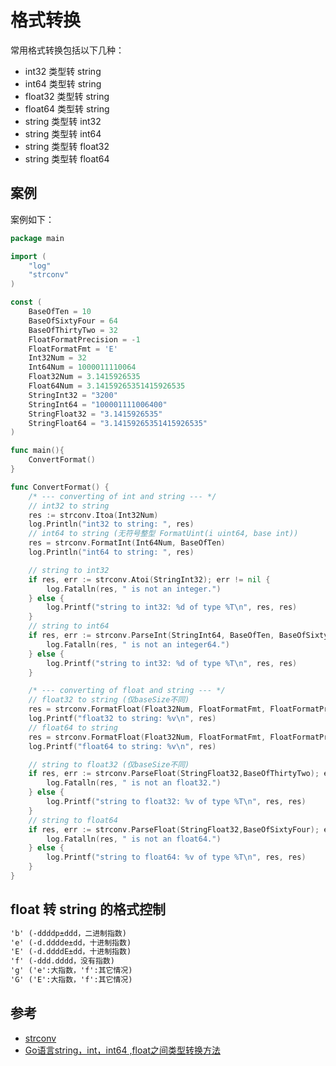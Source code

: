 # 格式转换
常用格式转换包括以下几种：
- int32 类型转 string
- int64 类型转 string
- float32 类型转 string
- float64 类型转 string
- string 类型转 int32
- string 类型转 int64
- string 类型转 float32
- string 类型转 float64

## 案例
案例如下：
```go
package main

import (
	"log"
	"strconv"
)

const (
	BaseOfTen = 10
	BaseOfSixtyFour = 64
	BaseOfThirtyTwo = 32
	FloatFormatPrecision = -1
	FloatFormatFmt = 'E'
	Int32Num = 32
	Int64Num = 1000011110064
	Float32Num = 3.1415926535
	Float64Num = 3.14159265351415926535
	StringInt32 = "3200"
	StringInt64 = "100001111006400"
	StringFloat32 = "3.1415926535"
	StringFloat64 = "3.14159265351415926535"
)

func main(){
	ConvertFormat()
}

func ConvertFormat() {
	/* --- converting of int and string --- */
	// int32 to string
	res := strconv.Itoa(Int32Num)
	log.Println("int32 to string: ", res)
	// int64 to string (无符号整型 FormatUint(i uint64, base int))
	res = strconv.FormatInt(Int64Num, BaseOfTen)
	log.Println("int64 to string: ", res)

	// string to int32
	if res, err := strconv.Atoi(StringInt32); err != nil {
		log.Fatalln(res, " is not an integer.")
	} else {
		log.Printf("string to int32: %d of type %T\n", res, res)
	}
	// string to int64
	if res, err := strconv.ParseInt(StringInt64, BaseOfTen, BaseOfSixtyFour); err != nil {
		log.Fatalln(res, " is not an integer64.")
	} else {
		log.Printf("string to int32: %d of type %T\n", res, res)
	}

	/* --- converting of float and string --- */
	// float32 to string (仅baseSize不同)
	res = strconv.FormatFloat(Float32Num, FloatFormatFmt, FloatFormatPrecision, BaseOfThirtyTwo)
	log.Printf("float32 to string: %v\n", res)
	// float64 to string
	res = strconv.FormatFloat(Float32Num, FloatFormatFmt, FloatFormatPrecision, BaseOfSixtyFour)
	log.Printf("float64 to string: %v\n", res)

	// string to float32 (仅baseSize不同)
	if res, err := strconv.ParseFloat(StringFloat32,BaseOfThirtyTwo); err != nil {
		log.Fatalln(res, " is not an float32.")
	} else {
		log.Printf("string to float32: %v of type %T\n", res, res)
	}
	// string to float64
	if res, err := strconv.ParseFloat(StringFloat32,BaseOfSixtyFour); err != nil {
		log.Fatalln(res, " is not an float64.")
	} else {
		log.Printf("string to float64: %v of type %T\n", res, res)
	}
}
```

## float 转 string 的格式控制
```md
'b' (-ddddp±ddd，二进制指数)
'e' (-d.dddde±dd，十进制指数)
'E' (-d.ddddE±dd，十进制指数)
'f' (-ddd.dddd，没有指数)
'g' ('e':大指数，'f':其它情况)
'G' ('E':大指数，'f':其它情况)
```

## 参考
- [strconv](https://pkg.go.dev/strconv#FormatFloat)
- [Go语言string，int，int64 ,float之间类型转换方法](https://www.cnblogs.com/yaowen/p/8353444.html)
